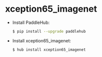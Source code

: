 # xception65_imagenet
* Install PaddleHub: 

    ```bash
    $ pip install --upgrade paddlehub
    ```

* Install xception65_imagenet: 

    ```bash
    $ hub install xception65_imagenet
    ```
